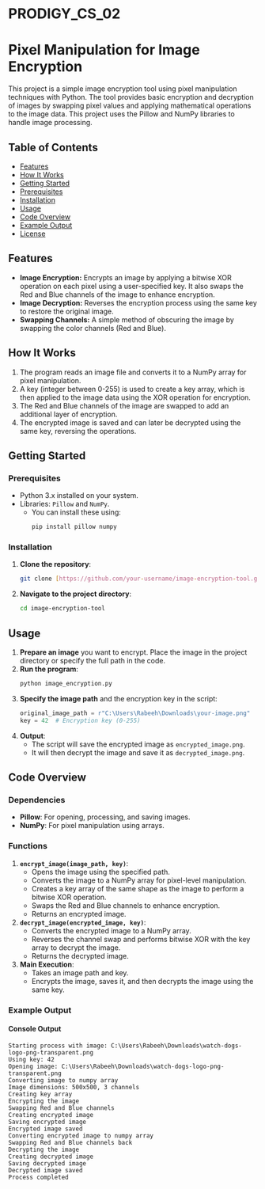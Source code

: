 # PRODIGY_CS_02
# Pixel Manipulation for Image Encryption

This project is a simple image encryption tool using pixel manipulation techniques with Python. The tool provides basic encryption and decryption of images by swapping pixel values and applying mathematical operations to the image data. This project uses the Pillow and NumPy libraries to handle image processing.

## Table of Contents
- [Features](#features)
- [How It Works](#how-it-works)
- [Getting Started](#getting-started)
- [Prerequisites](#prerequisites)
- [Installation](#installation)
- [Usage](#usage)
- [Code Overview](#code-overview)
- [Example Output](#example-output)
- [License](#license)

## Features
- **Image Encryption:** Encrypts an image by applying a bitwise XOR operation on each pixel using a user-specified key. It also swaps the Red and Blue channels of the image to enhance encryption.
- **Image Decryption:** Reverses the encryption process using the same key to restore the original image.
- **Swapping Channels:** A simple method of obscuring the image by swapping the color channels (Red and Blue).

## How It Works
1. The program reads an image file and converts it to a NumPy array for pixel manipulation.
2. A key (integer between 0-255) is used to create a key array, which is then applied to the image data using the XOR operation for encryption.
3. The Red and Blue channels of the image are swapped to add an additional layer of encryption.
4. The encrypted image is saved and can later be decrypted using the same key, reversing the operations.

## Getting Started
### Prerequisites
- Python 3.x installed on your system.
- Libraries: `Pillow` and `NumPy`.
  - You can install these using:
    ```bash
    pip install pillow numpy
    ```

### Installation
1. **Clone the repository**:
    ```bash
    git clone [https://github.com/your-username/image-encryption-tool.git](https://github.com/raby02/PRODIGY_CS_02.git)
    ```
2. **Navigate to the project directory**:
    ```bash
    cd image-encryption-tool
    ```

## Usage
1. **Prepare an image** you want to encrypt. Place the image in the project directory or specify the full path in the code.
2. **Run the program**:
    ```bash
    python image_encryption.py
    ```
3. **Specify the image path** and the encryption key in the script:
    ```python
    original_image_path = r"C:\Users\Rabeeh\Downloads\your-image.png"
    key = 42  # Encryption key (0-255)
    ```
4. **Output**:
    - The script will save the encrypted image as `encrypted_image.png`.
    - It will then decrypt the image and save it as `decrypted_image.png`.

## Code Overview
### Dependencies
- **Pillow**: For opening, processing, and saving images.
- **NumPy**: For pixel manipulation using arrays.

### Functions
1. **`encrypt_image(image_path, key)`**:
    - Opens the image using the specified path.
    - Converts the image to a NumPy array for pixel-level manipulation.
    - Creates a key array of the same shape as the image to perform a bitwise XOR operation.
    - Swaps the Red and Blue channels to enhance encryption.
    - Returns an encrypted image.
2. **`decrypt_image(encrypted_image, key)`**:
    - Converts the encrypted image to a NumPy array.
    - Reverses the channel swap and performs bitwise XOR with the key array to decrypt the image.
    - Returns the decrypted image.
3. **Main Execution**:
    - Takes an image path and key.
    - Encrypts the image, saves it, and then decrypts the image using the same key.

### Example Output
#### Console Output
```plaintext
Starting process with image: C:\Users\Rabeeh\Downloads\watch-dogs-logo-png-transparent.png
Using key: 42
Opening image: C:\Users\Rabeeh\Downloads\watch-dogs-logo-png-transparent.png
Converting image to numpy array
Image dimensions: 500x500, 3 channels
Creating key array
Encrypting the image
Swapping Red and Blue channels
Creating encrypted image
Saving encrypted image
Encrypted image saved
Converting encrypted image to numpy array
Swapping Red and Blue channels back
Decrypting the image
Creating decrypted image
Saving decrypted image
Decrypted image saved
Process completed

